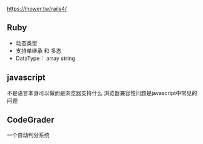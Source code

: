 https://ihower.tw/rails4/

## Ruby
* 动态类型
* 支持单继承 和 多态
* DataType： array string 

## javascript
不是语言本身可以做而是浏览器支持什么
浏览器兼容性问题是javascript中常见的问题

## CodeGrader
一个自动判分系统